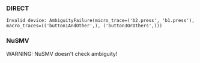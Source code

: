 ### DIRECT
```
Invalid device: AmbiguityFailure(micro_trace=('b2.press', 'b1.press'), macro_traces=(('button1AndOther',), ('button3OrOthers',)))
```

### NuSMV

WARNING: NuSMV doesn't check ambiguity!